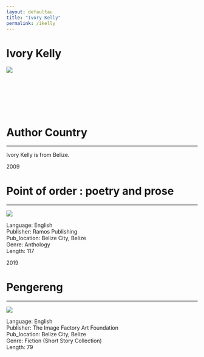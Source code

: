 ```yaml
---
layout: defaultau
title: "Ivory Kelly"
permalink: /ikelly
---
```

<!-- partial:index.partial.html -->
<div class="content">
    <h1>Ivory Kelly</h1>
    <div class="quote">
        <div><img src="https://www.ivorykelly.com/wp-content/uploads/2019/07/ivory-kelly.png" class="logo"></div>
    </div>
    <div class="timeline">
        <div style="padding-bottom:100px;"></div>
        <div class="block">
            <div class="dot"></div>
            <div class="left first">
                <h1>Author Country</h1><hr>
            <p>Ivory Kelly is from Belize.</p>
            </div>
        </div>
        <div class="block">
            <div class="date left"><p class="left">2009</p></div>
            <div class="dot"></div>
            <div class="right">
                <h1>Point of order : poetry and prose</h1><hr>
                <p><img src="https://www.ivorykelly.com/wp-content/uploads/2019/07/Point-of-Order_Book-Cover.jpg"></p>
                <p>
                Language: English <br/>
                Publisher: Ramos Publishing <br/>
                Pub_location: Belize City, Belize <br/>
                Genre: Anthology  <br/>
                Length: 117 <br/>                   </p>
            </div>
        </div>
         <div class="block">
            <div class="date right"><p class="right">2019</p></div>
            <div class="dot"></div>
            <div class="left">
                <h1>Pengereng</h1><hr>
                <p><img src="https://www.ivorykelly.com/wp-content/uploads/2019/07/Pengereng-book-cover.jpg"></p>
               <p>
                Language: English <br/>
                Publisher: The Image Factory Art Foundation <br/>
                Pub_location: Belize City, Belize <br/>
                Genre: Fiction (Short Story Collection)  <br/>
                Length: 79 <br/>                   </p>
            </div>
        </div>